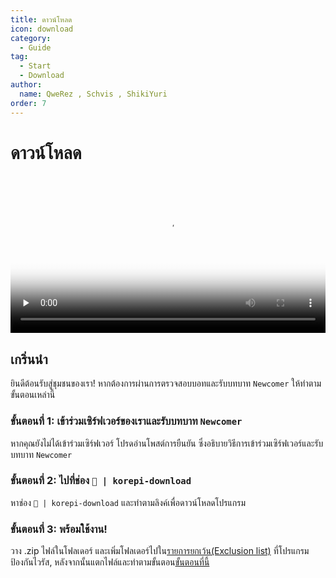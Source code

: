 ```yaml
---
title: ดาวน์โหลด
icon: download
category:
  - Guide
tag:
  - Start
  - Download
author:
  name: QweRez , Schvis , ShikiYuri
order: 7
---
```


# ดาวน์โหลด

<video controls preload="none" width="100%" poster="https://nextcloud.atruicardona.xyz/s/HFYfj2E25cFYnYC/preview"><source src="https://nextcloud.atruicardona.xyz/s/HFYfj2E25cFYnYC/download" type="video/mp4"></video>

## เกริ่นนำ

ยินดีต้อนรับสู่ชุมชนของเรา! หากต้องการผ่านการตรวจสอบบอทและรับบทบาท `Newcomer` ให้ทำตามขั้นตอนเหล่านี้

### ขั้นตอนที่ 1: เข้าร่วมเซิร์ฟเวอร์ของเราและรับบทบาท `Newcomer`

หากคุณยังไม่ได้เข้าร่วมเซิร์ฟเวอร์ โปรดอ่านโพสต์การยืนยัน ซึ่งอธิบายวิธีการเข้าร่วมเซิร์ฟเวอร์และรับบทบาท `Newcomer`

### ขั้นตอนที่ 2: ไปที่ช่อง `📂 | korepi-download`

หาช่อง `📂 | korepi-download` และทำตามลิงค์เพื่อดาวน์โหลดโปรแกรม

### ขั้นตอนที่ 3: พร้อมใช้งาน!

วาง .zip ไฟล์ในโฟลเดอร์ และเพิ่มโฟลเดอร์ไปใน[รายการยกเว้น(Exclusion list)](../guide/virus.md) ที่โปรแกรมป้องกันไวรัส, หลังจากนั้นแตกไฟล์และทำตามขั้นตอน[ขั้นตอนที่นี้](../guide/getkey.md)
